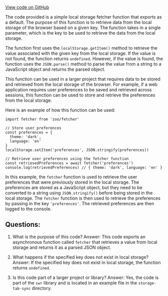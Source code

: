 [View code on GitHub](zoo-labs/zoo/blob/master/core/src/services/local-storage/fetcher.ts)

The code provided is a simple local storage fetcher function that exports as a default. The purpose of this function is to retrieve data from the local storage of the browser based on a given key. The function takes in a single parameter, which is the key to be used to retrieve the data from the local storage. 

The function first uses the `localStorage.getItem()` method to retrieve the value associated with the given key from the local storage. If the value is not found, the function returns `undefined`. However, if the value is found, the function uses the `JSON.parse()` method to parse the value from a string to a JavaScript object and returns the parsed object.

This function can be used in a larger project that requires data to be stored and retrieved from the local storage of the browser. For example, if a web application requires user preferences to be saved and retrieved across sessions, this function can be used to store and retrieve the preferences from the local storage. 

Here is an example of how this function can be used:

```
import fetcher from 'zoo/fetcher'

// Store user preferences
const preferences = {
  theme: 'dark',
  language: 'en'
}
localStorage.setItem('preferences', JSON.stringify(preferences))

// Retrieve user preferences using the fetcher function
const retrievedPreferences = await fetcher('preferences')
console.log(retrievedPreferences) // { theme: 'dark', language: 'en' }
``` 

In this example, the `fetcher` function is used to retrieve the user preferences that were previously stored in the local storage. The preferences are stored as a JavaScript object, but they need to be converted to a string using `JSON.stringify()` before being stored in the local storage. The `fetcher` function is then used to retrieve the preferences by passing in the key `'preferences'`. The retrieved preferences are then logged to the console.
## Questions: 
 1. What is the purpose of this code?
   Answer: This code exports an asynchronous function called `fetcher` that retrieves a value from local storage and returns it as a parsed JSON object.

2. What happens if the specified key does not exist in local storage?
   Answer: If the specified key does not exist in local storage, the function returns `undefined`.

3. Is this code part of a larger project or library?
   Answer: Yes, the code is part of the `swr` library and is located in an example file in the `storage-tab-sync` directory.